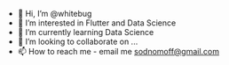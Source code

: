 - 👋 Hi, I’m @whitebug
- 👀 I’m interested in Flutter and Data Science
- 🌱 I’m currently learning Data Science
- 💞️ I’m looking to collaborate on ...
- 📫 How to reach me - email me sodnomoff@gmail.com

<!---
whitebug/whitebug is a ✨ special ✨ repository because its `README.md` (this file) appears on your GitHub profile.
You can click the Preview link to take a look at your changes.
--->
